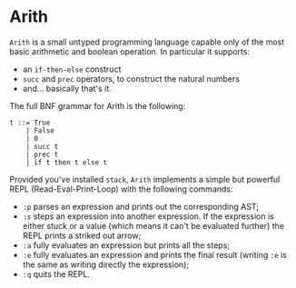 # Arith

`Arith` is a small untyped programming language capable only of the most basic arithmetic and boolean operation. In particular it supports:
- an `if-then-else` construct
- `succ` and `prec` operators, to construct the natural numbers
- and... basically that's it.

The full BNF grammar for Arith is the following:

    t ::= True
        | False
        | 0
        | succ t
        | prec t
        | if t then t else t
    
Provided you've installed `stack`, `Arith` implements a simple but powerful REPL (Read-Eval-Print-Loop) with the following commands:
- `:p` parses an expression and prints out the corresponding AST;
- `:s` steps an expression into another expression. If the expression is either stuck or a value (which means it can't be evaluated further) the REPL prints a striked out arrow;
- `:a` fully evaluates an expression but prints all the steps;
- `:e` fully evaluates an expression and prints the final result (writing `:e` is the same as writing directly the expression);
- `:q` quits the REPL.




